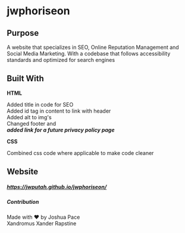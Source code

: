 # jwphoriseon

## Purpose
A website that specializes in SEO, Online Reputation Management and Social Media Marketing. With a codebase that follows accessibility standards and optimized for search engines

## Built With
**HTML**

Added title in code for SEO <br>
Added id tag in content to link with header <br>
Added alt to img's <br>
Changed footer and <br>
***added link for a future privacy policy page***

**CSS**

Combined css code where applicable to make code cleaner

## Website

##### https://jwputah.github.io/jwphoriseon/


##### Contribution
Made with :heart: by Joshua Pace <br>
Xandromus Xander Rapstine
